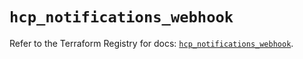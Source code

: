 # `hcp_notifications_webhook`

Refer to the Terraform Registry for docs: [`hcp_notifications_webhook`](https://registry.terraform.io/providers/hashicorp/hcp/0.98.1/docs/resources/notifications_webhook).
